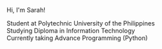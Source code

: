 Hi, I'm Sarah!

Student at Polytechnic University of the Philippines  
Studying Diploma in Information Technology  
Currently taking Advance Programming (Python)
